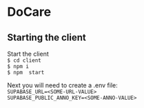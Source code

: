 # DoCare

## Starting the client

Start the client<br>
`$ cd client`<br>
`$ npm i`<br>
`$ npm  start`<br>

Next you will need to create a .env file:<br>
`SUPABASE_URL=<SOME-URL-VALUE>`<br>
`SUPABASE_PUBLIC_ANNO_KEY=<SOME-ANNO-VALUE>`<br>

